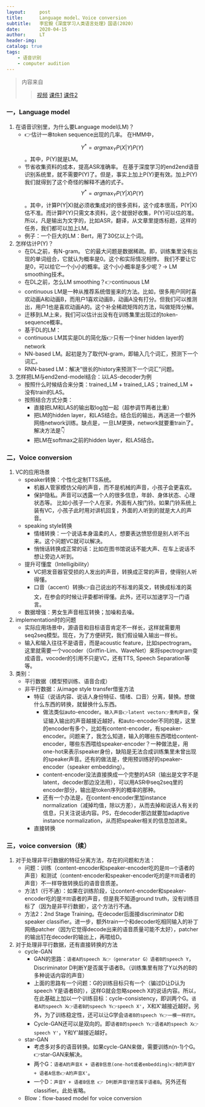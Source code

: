 ```yaml
---
layout:     post
title:      Language model、Voice conversion
subtitle:   李宏毅《深度学习人类语言处理》国语(2020)
date:       2020-04-15
author:     LT
header-img: 
catalog: true
tags:
    - 语音识别
    - computer audition
---
```


>内容来自
>>[视频](https://www.bilibili.com/video/BV1QE411p7z3?p=8)
>>[课件1](http://speech.ee.ntu.edu.tw/~tlkagk/courses/DLHLP20/ASR3.pdf)
>>[课件2](http://speech.ee.ntu.edu.tw/~tlkagk/courses/DLHLP20/Voice%20Conversion%20(v3).pdf)

### 一，Language model
 1. 在语音识别里，为什么要Language model(LM)？
    - 👉估计一串token sequence出现的几率。
    在HMM中，$$ Y^{*}= arg \max_{Y} P(X|Y)P(Y) $$。其中，P(Y)就是LM。
    - 节省收集资料的成本，提高ASR准确率。
    在基于深度学习的end2end语音识别系统里，就不需要P(Y)了。但是，事实上加上P(Y)更有效。加上P(Y)我们就得到了这个奇怪的解释不通的式子。$$ Y^{*}= arg \max_{Y} P(Y|X)P(Y) $$。其中，计算P(Y|X)就必须收集成对的很多资料，这个成本很高，P(Y|X)估不准。而计算P(Y)只需文本资料，这个就很好收集，P(Y)可以估的准。所以，凡是输出为文字的，比如ASR，翻译，从文章里提炼标题，这样的任务，我们都可以加上LM。
    - 例子：一个巨大的LM：Bert，用了30亿以上个词。
 2. 怎样估计P(Y)？
    - 在DL之前，有N-gram。
    它的最大问题是数据稀疏。即，训练集里没有出现的单词组合，它就认为概率是0。这个和实际情况相悖。
    我们不要让它是0，可以给它一个小小的概率。这个小小概率是多少呢？-> LM smoothing技术。
    - 在DL之前，怎么LM smoothing？👉continuous LM
     * continuous LM是一种从推荐系统借鉴来的方法。比如，很多用户同时喜欢动画A和动画B，而用户1喜欢动画B，动画A没有打分。但我们可以推测出，用户1也是喜欢动画A的。这个补全稀疏矩阵的方法，叫做矩阵分解。
     * 迁移到LM上来，我们可以估计出没有在训练集里出现过的token-sequence概率。
    - 基于DL的LM：
     * continuous LM其实是DL的简化版👉只有一个liner hidden layer的network
     * NN-based LM。起初是为了取代N-gram，即输入几个词汇，预测下一个词汇。
     * RNN-based LM：解决“很长的history来预测下一个词汇”问题。
 3. 怎样把LM与end2end-model结合：以LAS-decoder为例
    - 按照什么时候结合来分类：trained_LM + trained_LAS；trained_LM + 没有train的LAS。
    - 按照结合方式分类：
      * 直接把LM和LAS的输出取log加一起（超参调节两者比重）
      * 把LM的hidden layer，和LAS结合。结合后的输出，再送进一个额外网络network训练。缺点是，一旦LM更换，network就要重train了。解决方法是👇
      * 把LM在softmax之前的hidden layer，和LAS结合。

### 二，Voice conversion
1. VC的应用场景
   - speaker转换：个性化定制TTS系统。
      * 机器人管家模仿父母的声音，而不是机械的声音，小孩子会更喜欢。
      * 保护隐私。声音可以透露一个人的很多信息，年龄、身体状态、心理状态等。
      比如小孩子一个人在家，外面有人按门铃。如果门铃系统上装有VC，小孩子此时用对讲机回复，外面的人听到的就是大人的声音。
   - speaking style转换
      * 情绪转换：一个说话本身温柔的人，想要表达愤怒但是别人听不出来。这个问题VC就可以解决。
      * 悄悄话转换成正常的话：比如在图书馆说话不能大声、在车上说话不想让旁边人听到。
   - 提升可懂度（Intelligibility）
      * VC把发音器官受损的人发出的声音，转换成正常的声音，使得别人听得懂。
      * 口音（accent）转换👉自己说出的不标准的英文，转换成标准的英文，在参会的时候让评委都听得懂。此外，还可以加速学习一门语言。
   - 数据增强：男女生声音相互转换；加噪和去噪。
2. implementation时的问题
   - 实际应用场景中，源语音和目标语音肯定不一样长，这样就需要用seq2seq模型。现在，为了方便研究，我们假设输入输出一样长。
   - 输入和输入往往不是语音，而是acoustic feature，比如spectrogram。这里就需要一个vocoder（Griffin-Lim、WaveNet）来将spectrogram变成语音。vocoder的引用不只是VC，还有TTS, Speech Separation等等。
3. 类别：
   - 平行数据（模型预训练、语音合成）
   - 非平行数据：从image style transfer借鉴方法
      * 特征（说话内容、说话人身份特征、情绪、口音）分离，替换。想做什么东西的转换，就替换什么东西。
         + 做法类似auto-encoder。`输入声音👉latent vector👉重构声音`，保证输入输出的声音越接近越好。和auto-encoder不同的是，这里的encoder有多个，比如有content-encoder，有speaker-encoder。问题来了，我怎么知道，输入的哪些东西喂给content-encoder，哪些东西喂给speaker-encoder？一种做法是，用one-hot来表示speaker身份，缺陷是无法合成训练集里未曾出现的speaker声音。还有的做法是，使用预训练好的speaker-encoder（speaker embedding）。
         + content-encoder没法直接换成一个完整的ASR（输出是文字不是latent，decoder那边没法用），可以用ASR中seq2seq里的encoder部分，输出是token序列的概率的那种。
         + 还有一个办法是，在content-encoder里加instance normalization（减掉均值，除以方差），从而去掉和说话人有关的信息，只关注说话内容。PS，在decoder那边就要加adaptive instance normalization，从而把speaker相关的信息加进来。
      * 直接转换

### 三，voice conversion（续）      
1. 对于处理非平行数据的特征分离方法，存在的问题和方法：
   - 问题：训练（content-encoder和speaker-encoder吃的是`同一个`语者的声音）和测试（content-encoder和speaker-encoder吃的是`不同`语者的声音）不一样导致转换后的语音音质差。
   - 方法1（行不通）：如果在训练阶段，让content-encoder和speaker-encoder吃的是`不同`语者的声音，但是我不知道ground truth，没有训练目标了（因为是非平行数据），这个方法行不通。
   - 方法2：2nd Stage Training。在decoder后面接discriminator D和speaker classifier。进一步，额外train一个和decoder吃相同输入的补丁网络patcher（因为它觉得decode出来的语音质量可能不太好），patcher的输出钉在decoder的输出上，再喂给D。
2. 对于处理非平行数据，还有直接转换的方法
   - cycle-GAN
      * GAN的思路：`语者A的speech X👉（generator G）语者B的speech Y`，Discriminator D判断Y是否属于语者B。（训练集里有除了Y以外的B的多种说话内容的声音）
      * 上面的思路有一个问题：G的训练目标只有一个（骗过D让D认为speech Y是语者B的），这样G就会忽略speech X的说话内容。所以，在此基础上加以一个训练目标：cycle-consistency，即训两个G。`语者A的speech X👉语者B的speech Y👉speech X'`，X和X'越接近越好。另外，为了训练稳定性，还可以让G学会`语者B的speech Y👉一模一样的Y`。
      * Cycle-GAN还可以是双向的。即`语者B的speech Y👉语者A的speech X👉speech Y'`，Y和Y'越接近越好。
   - star-GAN
      * 考虑多对多的语音转换。如果cycle-GAN来做，需要训练n(n-1)个G。👉star-GAN来解决。
      * 两个G：`语者A的声音X + 语者B信息(one-hot或者embedding)👉B的声音Y + 语者A信息👉A的声音X'`。
      * 一个D：`声音Y + 语者B信息 👉 D判断声音Y是否属于语者B`。另外还有classifier。此处省略。
   - Blow：flow-based model for voice conversion